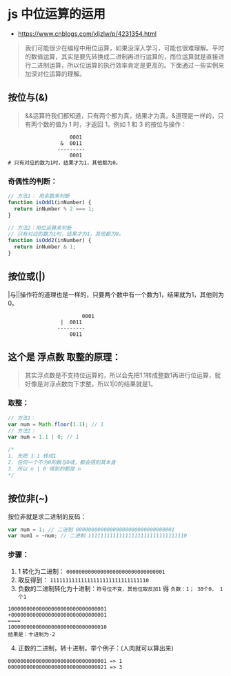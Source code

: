 # js 中位运算的运用

- https://www.cnblogs.com/xljzlw/p/4231354.html

> 我们可能很少在编程中用位运算，如果没深入学习，可能也很难理解。平时的数值运算，其实是要先转换成二进制再进行运算的，而位运算就是直接进行二进制运算，所以位运算的执行效率肯定是更高的。下面通过一些实例来加深对位运算的理解。

## 按位与(&)

> &&运算符我们都知道，只有两个都为真，结果才为真。&道理是一样的，只有两个数的值为 1 时，才返回 1。例如 1 和 3 的按位与操作：

```
                    0001
                 &  0011
                ---------
                    0001
# 只有对应的数为1时，结果才为1，其他都为0。
```

### 奇偶性的判断：

```js
// 方法1： 用余数来判断
function isOdd1(inNumber) {
  return inNumber % 2 === 1;
}

// 方法2：用位运算来判断
// 只有对应的数为1时，结果才为1，其他都为0。
function isOdd2(inNumber) {
  return inNumber & 1;
}
```


## 按位或(|)
|与||操作符的道理也是一样的，只要两个数中有一个数为1，结果就为1，其他则为0。
~~~
                        0001
                 |  0011
                ---------
                    0011
~~~        
## 这个是 浮点数 取整的原理：
> 其实浮点数是不支持位运算的，所以会先把1.1转成整数1再进行位运算，就好像是对浮点数向下求整。所以1|0的结果就是1。


### 取整：
```js
// 方法1：
var num = Math.floor(1.1); // 1
// 方法2：
var num = 1.1 | 0; // 1

/*
1. 先把 1.1 转成1
2. 任何一个不为0的数与0或，都会得到其本身
3. 所以 n | 0 得到的都是 n
*/
```


## 按位非(~)
按位非就是求二进制的反码：

```js
var num = 1; // 二进制 00000000000000000000000000000001
var num1 = ~num; // 二进制 11111111111111111111111111111110
```
### 步骤：
1. 1 转化为二进制： `00000000000000000000000000000001`
2. 取反得到： `11111111111111111111111111111110`
3. 负数的二进制转化为十进制：`符号位不变，其他位取反加1` 得 `负数：1； 30个0， 1个1` 
```
10000000000000000000000000000001
+0000000000000000000000000000001
====
10000000000000000000000000000010
结果是：十进制为-2
```

4. 正数的二进制，转十进制，举个例子：(人肉就可以算出来)
```
00000000000000000000000000000001 => 1
00000000000000000000000000000021 => 3
```

